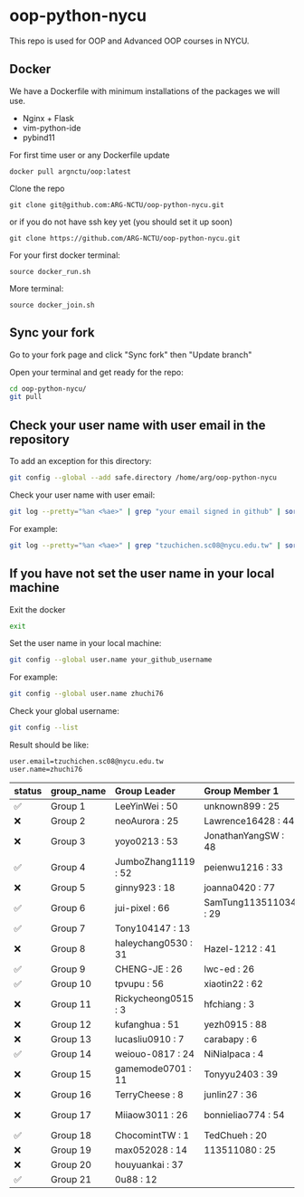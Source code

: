 # oop-python-nycu

This repo is used for OOP and Advanced OOP courses in NYCU.

## Docker

We have a Dockerfile with minimum installations of the packages we will use.
* Nginx + Flask
* vim-python-ide
* pybind11

For first time user or any Dockerfile update
```
docker pull argnctu/oop:latest
```

Clone the repo
```
git clone git@github.com:ARG-NCTU/oop-python-nycu.git
```
or if you do not have ssh key yet (you should set it up soon)
```
git clone https://github.com/ARG-NCTU/oop-python-nycu.git
```

For your first docker terminal:
```
source docker_run.sh
```

More terminal:
```
source docker_join.sh
```

## Sync your fork
Go to your fork page and click "Sync fork" then "Update branch"


Open your terminal and get ready for the repo:
```sh
cd oop-python-nycu/
git pull
```

## Check your user name with user email in the repository
To add an exception for this directory:
```sh
git config --global --add safe.directory /home/arg/oop-python-nycu
```

Check your user name with user email:
```sh
git log --pretty="%an <%ae>" | grep "your email signed in github" | sort | uniq
```

For example:
```sh
git log --pretty="%an <%ae>" | grep "tzuchichen.sc08@nycu.edu.tw" | sort | uniq
```

## If you have not set the user name in your local machine
Exit the docker
```sh
exit
```

Set the user name in your local machine:
```sh
git config --global user.name your_github_username
```

For example:
```sh
git config --global user.name zhuchi76
```

Check your global username:
```sh
git config --list
```
Result should be like:
```
user.email=tzuchichen.sc08@nycu.edu.tw
user.name=zhuchi76
```

<!--START_SECTION:pytest-->

| status   | group_name   | Group Leader        | Group Member 1        | Group Member 2         |
|:---------|:-------------|:--------------------|:----------------------|:-----------------------|
| ✅        | Group 1      | LeeYinWei : 50      | unknown899 : 25       |                        |
| ❌        | Group 2      | neoAurora : 25      | Lawrence16428 : 44    | howardhung14 : 26      |
| ❌        | Group 3      | yoyo0213 : 53       | JonathanYangSW : 48   | GinoChen113511247 : 32 |
| ✅        | Group 4      | JumboZhang1119 : 52 | peienwu1216 : 33      | chxyuuu : 46           |
| ❌        | Group 5      | ginny923 : 18       | joanna0420 : 77       | dua0505 : 23           |
| ✅        | Group 6      | jui-pixel : 66      | SamTung113511034 : 29 | charles691 : 35        |
| ✅        | Group 7      | Tony104147 : 13     |                       |                        |
| ❌        | Group 8      | haleychang0530 : 31 | Hazel-1212 : 41       | tree1014 : 25          |
| ✅        | Group 9      | CHENG-JE : 26       | lwc-ed : 26           |                        |
| ✅        | Group 10     | tpvupu : 56         | xiaotin22 : 62        | calistayang : 43       |
| ❌        | Group 11     | Rickycheong0515 : 3 | hfchiang : 3          | Samuel11GitHub : 0     |
| ❌        | Group 12     | kufanghua : 51      | yezh0915 : 88         | fiesta0217 : 32        |
| ❌        | Group 13     | lucasliu0910 : 7    | carabapy : 6          | jing1688 : 65          |
| ✅        | Group 14     | weiouo-0817 : 24    | NiNialpaca : 4        |                        |
| ❌        | Group 15     | gamemode0701 : 11   | Tonyyu2403 : 39       |                        |
| ❌        | Group 16     | TerryCheese : 8     | junlin27 : 36         |                        |
| ❌        | Group 17     | Miiaow3011 : 26     | bonnieliao774 : 54    | emmazheng0318 : 21     |
| ✅        | Group 18     | ChocomintTW : 1     | TedChueh : 20         | pitinghsu : 0          |
| ❌        | Group 19     | max052028 : 14      | 113511080 : 25        |                        |
| ❌        | Group 20     | houyuankai : 37     |                       |                        |
| ✅        | Group 21     | 0u88 : 12           |                       |                        |
<!--END_SECTION:pytest-->
